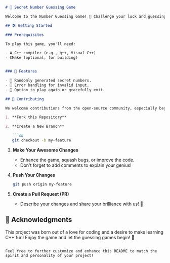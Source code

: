 ```markdown
# 🎲 Secret Number Guessing Game

Welcome to the Number Guessing Game! 🚀 Challenge your luck and guessing skills by trying to guess the secret number. 🤔

## 🛠️ Getting Started

### Prerequisites

To play this game, you'll need:

- A C++ compiler (e.g., g++, Visual C++)
- CMake (optional, for building)


### 🌟 Features

- 🎁 Randomly generated secret numbers.
- 🚀 Error handling for invalid input.
- 🔄 Option to play again or gracefully exit.

## 🙌 Contributing

We welcome contributions from the open-source community, especially beginners! If you'd like to contribute to this project for Hacktoberfest or any other time, here's how:

1. **Fork this Repository**

2. **Create a New Branch**

   ```sh
   git checkout -b my-feature
   ```

3. **Make Your Awesome Changes**

   - Enhance the game, squash bugs, or improve the code.
   - Don't forget to add comments to explain your genius!

4. **Push Your Changes**

   ```sh
   git push origin my-feature
   ```

5. **Create a Pull Request (PR)**

   - Describe your changes and share your brilliance with us! 🌠


## 🙏 Acknowledgments

This project was born out of a love for coding and a desire to make learning C++ fun! Enjoy the game and let the guessing games begin! 🎉
```

Feel free to further customize and enhance this README to match the spirit and personality of your project!
